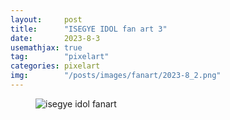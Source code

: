 ```yaml
---
layout:     post
title:      "ISEGYE IDOL fan art 3"
date:       2023-8-3
usemathjax: true
tag:        "pixelart"
categories: pixelart
img:        "/posts/images/fanart/2023-8_2.png"
---
```


<figure>
    <img class="art" src="{{ site.image_location }}/fanart/2023-8_2.png" alt="isegye idol fanart"/>
</figure>